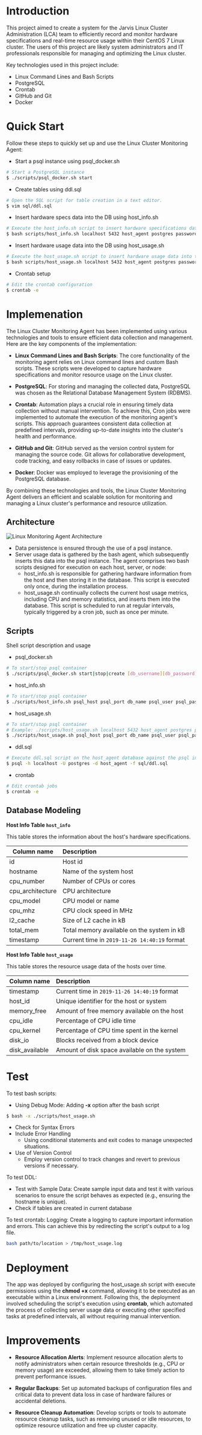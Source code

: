 # Introduction
This project aimed to create a system for the Jarvis Linux Cluster Administration (LCA) team to efficiently record and monitor hardware specifications and real-time resource usage within their CentOS 7 Linux cluster. The users of this project are likely system administrators and IT professionals responsible for managing and optimizing the Linux cluster.

Key technologies used in this project include:

- Linux Command Lines and Bash Scripts
- PostgreSQL
- Crontab
- GitHub and Git
- Docker

# Quick Start
Follow these steps to quickly set up and use the Linux Cluster Monitoring Agent:

- Start a psql instance using psql_docker.sh
```bash
# Start a PostgreSQL instance
$ ./scripts/psql_docker.sh start
```
- Create tables using ddl.sql
```bash
# Open the SQL script for table creation in a text editor.
$ vim sql/ddl.sql
```
- Insert hardware specs data into the DB using host_info.sh
```bash
# Execute the host_info.sh script to insert hardware specifications data into the database.
$ bash scripts/host_info.sh localhost 5432 host_agent postgres password
```
- Insert hardware usage data into the DB using host_usage.sh
```bash
# Execute the host_usage.sh script to insert hardware usage data into the database.
$ bash scripts/host_usage.sh localhost 5432 host_agent postgres password
```
- Crontab setup
```bash
# Edit the crontab configuration
$ crontab -e
```

# Implemenation
The Linux Cluster Monitoring Agent has been implemented using various technologies and tools to ensure efficient data collection and management. Here are the key components of the implementation:

- **Linux Command Lines and Bash Scripts**:
The core functionality of the monitoring agent relies on Linux command lines and custom Bash scripts. These scripts were developed to capture hardware specifications and monitor resource usage on the Linux cluster.

- **PostgreSQL**:
For storing and managing the collected data, PostgreSQL was chosen as the Relational Database Management System (RDBMS).

- **Crontab**:
Automation plays a crucial role in ensuring timely data collection without manual intervention. To achieve this, Cron jobs were implemented to automate the execution of the monitoring agent's scripts. This approach guarantees consistent data collection at predefined intervals, providing up-to-date insights into the cluster's health and performance.

- **GitHub and Git**:
GitHub served as the version control system for managing the source code. Git allows for collaborative development, code tracking, and easy rollbacks in case of issues or updates.

- **Docker**:
Docker was employed to leverage the provisioning of the PostgreSQL database.

By combining these technologies and tools, the Linux Cluster Monitoring Agent delivers an efficient and scalable solution for monitoring and managing a Linux cluster's performance and resource utilization.

## Architecture
![Linux Monitoring Agent Architecture](./assets/linux_cluster.png)
- Data persistence is ensured through the use of a psql instance.
- Server usage data is gathered by the bash agent, which subsequently inserts this data into the psql instance. The agent comprises two bash scripts designed for execution on each host, server, or node:
  - host_info.sh is responsible for gathering hardware information from the host and then storing it in the database. This script is executed only once, during the installation process.
  - host_usage.sh continually collects the current host usage metrics, including CPU and memory statistics, and inserts them into the database. This script is scheduled to run at regular intervals, typically triggered by a cron job, such as once per minute.

## Scripts
Shell script description and usage 
- psql_docker.sh
```bash
# To start/stop psql container
$ ./scripts/psql_docker.sh start|stop|create [db_username][db_password]
```
- host_info.sh
```bash
# To start/stop psql container
$ ./scripts/host_info.sh psql_host psql_port db_name psql_user psql_password
```

- host_usage.sh
```bash
# To start/stop psql container
# Example: ./scripts/host_usage.sh localhost 5432 host_agent postgres password
$ ./scripts/host_usage.sh psql_host psql_port db_name psql_user psql_password
```

- ddl.sql
```bash
# Execute ddl.sql script on the host_agent database against the psql instance
$ psql -h localhost -U postgres -d host_agent -f sql/ddl.sql
```

- crontab
```bash
# Edit crontab jobs
$ crontab -e
```

## Database Modeling

**Host Info Table `host_info`**

This table stores the information about the host's hardware specifications.

| Column name      | Description                                  |
|------------------|:---------------------------------------------|
| id               | Host id                                      |
| hostname         | Name of the system host                      |
| cpu_number       | Number of CPUs or cores                      |
| cpu_architecture | CPU architecture                             |
| cpu_model        | CPU model or name                            |
| cpu_mhz          | CPU clock speed in MHz                       |
| l2_cache         | Size of L2 cache in kB                       |
| total_mem        | Total memory available on the system in kB   |
| timestamp        | Current time in `2019-11-26 14:40:19` format |


**Host Info Table `host_usage`**

This table stores the resource usage data of the hosts over time.

| Column name    | Description                                  |
|----------------|:---------------------------------------------|
| timestamp      | Current time in `2019-11-26 14:40:19` format |
| host_id        | Unique identifier for the host or system     |
| memory_free    | Amount of free memory available on the host  |
| cpu_idle       | Percentage of CPU idle time                  |
| cpu_kernel     | Percentage of CPU time spent in the kernel   |
| disk_io        | Blocks received from a block device          |
| disk_available | Amount of disk space available on the system |

# Test

To test bash scripts:
- Using Debug Mode:
  Adding **-x** option after the bash script
```bash
$ bash -x ./scripts/host_usage.sh
```

- Check for Syntax Errors
- Include Error Handling
  - Using conditional statements and exit codes to manage unexpected situations.
- Use of Version Control
  - Employ version control to track changes and revert to previous versions if necessary.

To test DDL:

- Test with Sample Data:
  Create sample input data and test it with various scenarios to ensure the script behaves as expected (e.g., ensuring the hostname is unique).
- Check if tables are created in current database


To test crontab:
Logging:
Create a logging to capture important information and errors. This can achieve this by redirecting the script's output to a log file.
```bash
bash path/to/location > /tmp/host_usage.log
```



# Deployment
The app was deployed by configuring the host_usage.sh script with execute permissions using the **chmod +x** command, allowing it to be executed as an executable within a Linux environment. Following this, the deployment involved scheduling the script's execution using **crontab**, which automated the process of collecting server usage data or executing other specified tasks at predefined intervals, all without requiring manual intervention.

# Improvements
- **Resource Allocation Alerts**: Implement resource allocation alerts to notify administrators when certain resource thresholds (e.g., CPU or memory usage) are exceeded, allowing them to take timely action to prevent performance issues.


- **Regular Backups**: Set up automated backups of configuration files and critical data to prevent data loss in case of hardware failures or accidental deletions.


- **Resource Cleanup Automation**: Develop scripts or tools to automate resource cleanup tasks, such as removing unused or idle resources, to optimize resource utilization and free up cluster capacity.